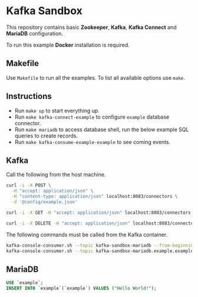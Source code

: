 # Kafka Sandbox

This repository contains basic **Zookeeper**, **Kafka**, **Kafka Connect** and **MariaDB** configuration.

To run this example **Docker** installation is required.

## Makefile

Use `Makefile` to run all the examples. To list all available options use `make`.

## Instructions

- Run `make up` to start everything up.
- Run `make kafka-connect-example` to configure `example` database connector.
- Run `make mariadb` to access database shell, run the below example SQL queries to create records. 
- Run `make kafka-consume-example-example` to see coming events.

## Kafka

Call the following from the host machine.

```bash
curl -i -X POST \
  -H "accept: application/json" \
  -H "content-type: application/json" localhost:8083/connectors \
  -d '@config/example.json'

curl -i -X GET -H "accept: application/json" localhost:8083/connectors

curl -i -X DELETE -H "accept: application/json" localhost:8083/connectors/<CONNECTOR_NAME>
```

The following commands must be called from the Kafka container.

```bash
kafka-console-consumer.sh --topic kafka-sandbox-mariadb --from-beginning --bootstrap-server kafka-sandbox-kafka:9092
kafka-console-consumer.sh --topic kafka-sandbox-mariadb.example.example --from-beginning --bootstrap-server kafka-sandbox-kafka:9092
```

## MariaDB

```sql
USE `example`;
INSERT INTO `example`(`example`) VALUES ("Hello World!");
```
